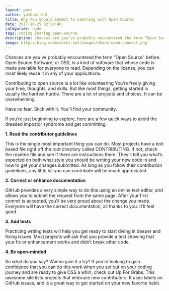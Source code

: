 ```yaml
---
layout: post
author: yashumittal
title: Why You Should Commit to Learning with Open Source
date: 2017-10-29 02:29:40
categories: code
tags: coding learing open-source
description: Chances are you’ve probably encountered the term “Open Source” before. Open Source Software, or OSS, is a kind of software that whose code is made available for everyone to read. Depending on the license, you can most likely reuse it
image: http://blog.codecarrot.net/images/share-open-connect.png
---
```


Chances are you’ve probably encountered the term “Open Source” before. Open Source Software, or OSS, is a kind of software that whose code is made available for everyone to read. Depending on the license, you can most likely reuse it in any of your applications.

Contributing to open source is a lot like volunteering You’re freely giving your time, thoughts, and skills. But like most things, getting started is usually the hardest hurdle. There are a lot of projects and choices. It can be overwhelming.

Have no fear. Stick with it. You’ll find your community.

If you’re just beginning to explore, here are a few quick ways to avoid the dreaded impostor syndrome and get committing:

**1. Read the contributor guidelines**

This is the single most important thing you can do. Most projects have a text based file right off the root directory called CONTRIBUTING. If not, check the readme file and see if there are instructions there. They’ll tell you what’s expected on both what style you should be writing your new code in and how to get your changes submitted. As long as you follow their contribution guidelines, any little bit you can contribute will be much appreciated.

**2. Correct or enhance documentation**

GitHub provides a very simple way to do this using an online text editor, and allows you to submit the request from the same page. After your first commit is accepted, you’ll be very proud about the change you made. Everyone will have the correct documentation, all thanks to you. It’ll feel good.

**3. Add tests**

Practicing writing tests will help you get ready to start diving in deeper and fixing issues. Most projects will ask that you provide a test showing that your fix or enhancement works and didn’t break other code.

**4. Be open-minded**

So what do you say? Wanna give it a try? If you’re looking to gain confidence that you can do this work when you set out on your coding journey and are ready to give OSS a whirl, check out Up For Grabs. This awesome site lists projects that embrace new contributors. It uses labels on GitHub issues, and is a great way to get started on your new favorite habit.
